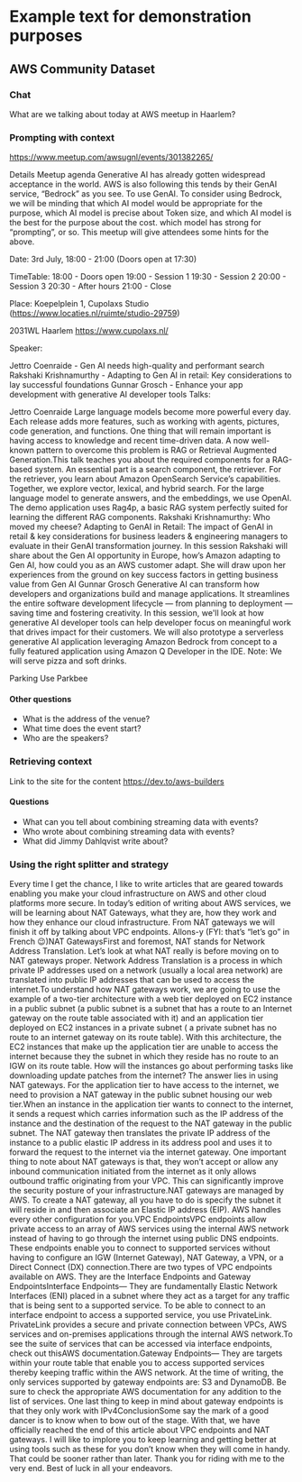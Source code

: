 # Example text for demonstration purposes

## AWS Community Dataset

### Chat
What are we talking about today at AWS meetup in Haarlem?

### Prompting with context
https://www.meetup.com/awsugnl/events/301382265/

Details
Meetup agenda
Generative AI has already gotten widespread acceptance in the world. AWS is also following this tends by their GenAI service, “Bedrock” as you see. To use GenAI. To consider using Bedrock, we will be minding that which AI model would be appropriate for the purpose, which AI model is precise about Token size, and which AI model is the best for the purpose about the cost. which model has strong for “prompting”, or so. This meetup will give attendees some hints for the above.

Date:
3rd July, 18:00 - 21:00 (Doors open at 17:30)

TimeTable:
18:00 - Doors open
19:00 - Session 1
19:30 - Session 2
20:00 - Session 3
20:30 - After hours
21:00 - Close

Place:
Koepelplein 1,
Cupolaxs Studio (https://www.locaties.nl/ruimte/studio-29759)

2031WL Haarlem
https://www.cupolaxs.nl/

Speaker:

Jettro Coenraide - Gen AI needs high-quality and performant search
Rakshaki Krishnamurthy - Adapting to Gen AI in retail: Key considerations to lay successful foundations
Gunnar Grosch - Enhance your app development with generative AI developer tools
Talks:

Jettro Coenraide
Large language models become more powerful every day. Each release adds more features, such as working with agents, pictures, code generation, and functions. One thing that will remain important is having access to knowledge and recent time-driven data. A now well-known pattern to overcome this problem is RAG or Retrieval Augmented Generation.This talk teaches you about the required components for a RAG-based system. An essential part is a search component, the retriever. For the retriever, you learn about Amazon OpenSearch Service’s capabilities. Together, we explore vector, lexical, and hybrid search. For the large language model to generate answers, and the embeddings, we use OpenAI. The demo application uses Rag4p, a basic RAG system perfectly suited for learning the different RAG components.
Rakshaki Krishnamurthy:
Who moved my cheese? Adapting to GenAI in Retail: The impact of GenAI in retail & key considerations for business leaders & engineering managers to evaluate in their GenAI transformation journey. In this session Rakshaki will share about the Gen AI opportunity in Europe, how’s Amazon adapting to Gen AI, how could you as an AWS customer adapt. She will draw upon her experiences from the ground on key success factors in getting business value from Gen AI
Gunnar Grosch
Generative AI can transform how developers and organizations build and manage applications. It streamlines the entire software development lifecycle — from planning to deployment — saving time and fostering creativity. In this session, we'll look at how generative AI developer tools can help developer focus on meaningful work that drives impact for their customers. We will also prototype a serverless generative AI application leveraging Amazon Bedrock from concept to a fully featured application using Amazon Q Developer in the IDE.
Note:
We will serve pizza and soft drinks.

Parking
Use Parkbee

#### Other questions
- What is the address of the venue?
- What time does the event start?
- Who are the speakers?

### Retrieving context

Link to the site for the content
https://dev.to/aws-builders

#### Questions
- What can you tell about combining streaming data with events?
- Who wrote about combining streaming data with events?
- What did Jimmy Dahlqvist write about?

### Using the right splitter and strategy
Every time I get the chance, I like to write articles that are geared towards enabling you make your cloud infrastructure on AWS and other cloud platforms more secure. In today’s edition of writing about AWS services, we will be learning about NAT Gateways, what they are, how they work and how they enhance our cloud infrastructure. From NAT gateways we will finish it off by talking about VPC endpoints. Allons-y (FYI: that’s “let’s go” in French 😉)NAT GatewaysFirst and foremost, NAT stands for Network Address Translation. Let’s look at what NAT really is before moving on to NAT gateways proper. Network Address Translation is a process in which private IP addresses used on a network (usually a local area network) are translated into public IP addresses that can be used to access the internet.To understand how NAT gateways work, we are going to use the example of a two-tier architecture with a web tier deployed on EC2 instance in a public subnet (a public subnet is a subnet that has a route to an Internet gateway on the route table associated with it) and an application tier deployed on EC2 instances in a private subnet ( a private subnet has no route to an internet gateway on its route table). With this architecture, the EC2 instances that make up the application tier are unable to access the internet because they the subnet in which they reside has no route to an IGW on its route table. How will the instances go about performing tasks like downloading update patches from the internet? The answer lies in using NAT gateways. For the application tier to have access to the internet, we need to provision a NAT gateway in the public subnet housing our web tier.When an instance in the application tier wants to connect to the internet, it sends a request which carries information such as the IP address of the instance and the destination of the request to the NAT gateway in the public subnet. The NAT gateway then translates the private IP address of the instance to a public elastic IP address in its address pool and uses it to forward the request to the internet via the internet gateway. One important thing to note about NAT gateways is that, they won’t accept or allow any inbound communication initiated from the internet as it only allows outbound traffic originating from your VPC. This can significantly improve the security posture of your infrastructure.NAT gateways are managed by AWS. To create a NAT gateway, all you have to do is specify the subnet it will reside in and then associate an Elastic IP address (EIP). AWS handles every other configuration for you.VPC EndpointsVPC endpoints allow private access to an array of AWS services using the internal AWS network instead of having to go through the internet using public DNS endpoints. These endpoints enable you to connect to supported services without having to configure an IGW (Internet Gateway), NAT Gateway, a VPN, or a Direct Connect (DX) connection.There are two types of VPC endpoints available on AWS. They are the Interface Endpoints and Gateway EndpointsInterface Endpoints— They are fundamentally Elastic Network Interfaces (ENI) placed in a subnet where they act as a target for any traffic that is being sent to a supported service. To be able to connect to an interface endpoint to access a supported service, you use PrivateLink. PrivateLink provides a secure and private connection between VPCs, AWS services and on-premises applications through the internal AWS network.To see the suite of services that can be accessed via interface endpoints, check out thisAWS documentation.Gateway Endpoints— They are targets within your route table that enable you to access supported services thereby keeping traffic within the AWS network. At the time of writing, the only services supported by gateway endpoints are: S3 and DynamoDB. Be sure to check the appropriate AWS documentation for any addition to the list of services. One last thing to keep in mind about gateway endpoints is that they only work with IPv4ConclusionSome say the mark of a good dancer is to know when to bow out of the stage. With that, we have officially reached the end of this article about VPC endpoints and NAT gateways. I will like to implore you to keep learning and getting better at using tools such as these for you don’t know when they will come in handy. That could be sooner rather than later. Thank you for riding with me to the very end. Best of luck in all your endeavors.





